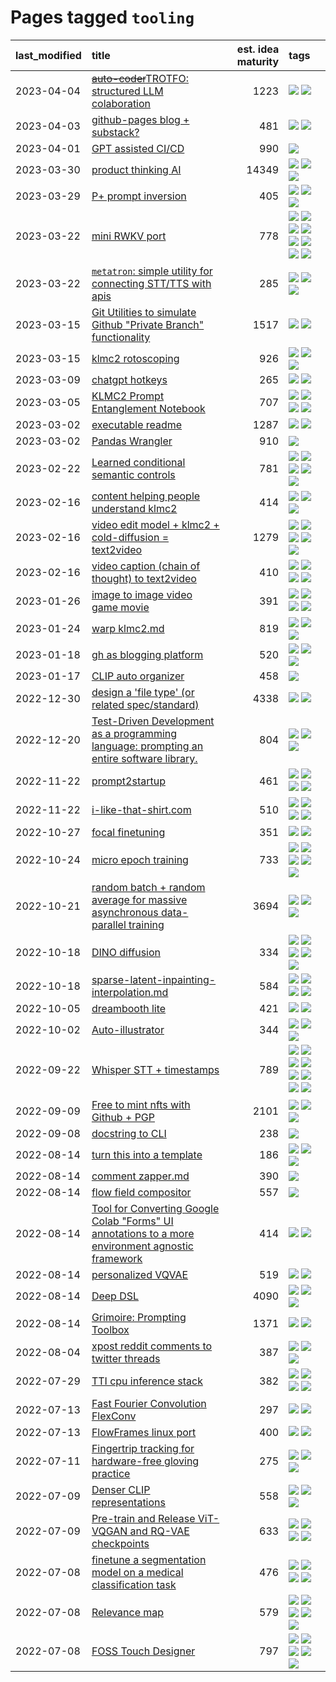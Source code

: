 # Pages tagged `tooling`

|last_modified|title|est. idea maturity|tags
|:---|:---|---:|:---|
|2023-04-04|[~~auto-coder~~TROTFO: structured LLM colaboration](../auto-coder.md)|1223|[![](https://img.shields.io/badge/tag-prompting-4bcfd8)](../tags/prompting.md) [![](https://img.shields.io/badge/tag-tooling-eac1b9)](../tags/tooling.md)|
|2023-04-03|[github-pages blog + substack?](../gh-pages-blog-plus-substack.md)|481|[![](https://img.shields.io/badge/tag-tooling-eac1b9)](../tags/tooling.md) [![](https://img.shields.io/badge/tag-wip-dc62b7)](../tags/wip.md)|
|2023-04-01|[GPT assisted CI/CD](../gpt_assisted_cicd_workflows.md)|990|[![](https://img.shields.io/badge/tag-tooling-eac1b9)](../tags/tooling.md)|
|2023-03-30|[product thinking AI](../product_thinking_ai.md)|14349|[![](https://img.shields.io/badge/tag-experimental-3a20e)](../tags/experimental.md) [![](https://img.shields.io/badge/tag-foundation-4072a1)](../tags/foundation.md) [![](https://img.shields.io/badge/tag-tooling-eac1b9)](../tags/tooling.md)|
|2023-03-29|[P+ prompt inversion](../p_plus_inversion.md)|405|[![](https://img.shields.io/badge/tag-prompting-4bcfd8)](../tags/prompting.md) [![](https://img.shields.io/badge/tag-tooling-eac1b9)](../tags/tooling.md) [![](https://img.shields.io/badge/tag-wip-dc62b7)](../tags/wip.md)|
|2023-03-22|[mini RWKV port](../rust_rwkv.md)|778|[![](https://img.shields.io/badge/tag-RNN-4d5a4)](../tags/RNN.md) [![](https://img.shields.io/badge/tag-completed-e7673c)](../tags/completed.md) [![](https://img.shields.io/badge/tag-experimental-3a20e)](../tags/experimental.md) [![](https://img.shields.io/badge/tag-ggml-e168be)](../tags/ggml.md) [![](https://img.shields.io/badge/tag-mobilenet-96f12e)](../tags/mobilenet.md) [![](https://img.shields.io/badge/tag-model_compression-5e378d)](../tags/model_compression.md) [![](https://img.shields.io/badge/tag-tooling-eac1b9)](../tags/tooling.md) [![](https://img.shields.io/badge/tag-wip-dc62b7)](../tags/wip.md)|
|2023-03-22|[`metatron`: simple utility for connecting STT/TTS with apis](../metatron.md)|285|[![](https://img.shields.io/badge/tag-accessibility-50c04b)](../tags/accessibility.md) [![](https://img.shields.io/badge/tag-tooling-eac1b9)](../tags/tooling.md) [![](https://img.shields.io/badge/tag-wip-dc62b7)](../tags/wip.md)|
|2023-03-15|[Git Utilities to simulate Github "Private Branch" functionality](../git_private_branch_utils.md)|1517|[![](https://img.shields.io/badge/tag-stability-fda5ff)](../tags/stability.md) [![](https://img.shields.io/badge/tag-tooling-eac1b9)](../tags/tooling.md)|
|2023-03-15|[klmc2 rotoscoping](../klmc2_rotoscoping.md)|926|[![](https://img.shields.io/badge/tag-animation-32c994)](../tags/animation.md) [![](https://img.shields.io/badge/tag-experimental-3a20e)](../tags/experimental.md) [![](https://img.shields.io/badge/tag-tooling-eac1b9)](../tags/tooling.md)|
|2023-03-09|[chatgpt hotkeys](../chatgpt_hotkeys.md)|265|[![](https://img.shields.io/badge/tag-tooling-eac1b9)](../tags/tooling.md) [![](https://img.shields.io/badge/tag-wip-dc62b7)](../tags/wip.md)|
|2023-03-05|[KLMC2 Prompt Entanglement Notebook](../klmc2-prompt-entanglement.md)|707|[![](https://img.shields.io/badge/tag-meta-ff6770)](../tags/meta.md) [![](https://img.shields.io/badge/tag-prompting-4bcfd8)](../tags/prompting.md) [![](https://img.shields.io/badge/tag-tooling-eac1b9)](../tags/tooling.md) [![](https://img.shields.io/badge/tag-wip-dc62b7)](../tags/wip.md)|
|2023-03-02|[executable readme](../executable_readme.md)|1287|[![](https://img.shields.io/badge/tag-tooling-eac1b9)](../tags/tooling.md) [![](https://img.shields.io/badge/tag-wip-dc62b7)](../tags/wip.md)|
|2023-03-02|[Pandas Wrangler](../pandas_wrangler.md)|910|[![](https://img.shields.io/badge/tag-tooling-eac1b9)](../tags/tooling.md)|
|2023-02-22|[Learned conditional semantic controls](../learned-conditional-semantic-controls.md)|781|[![](https://img.shields.io/badge/tag-animation-32c994)](../tags/animation.md) [![](https://img.shields.io/badge/tag-colab-4d35f9)](../tags/colab.md) [![](https://img.shields.io/badge/tag-experimental-3a20e)](../tags/experimental.md) [![](https://img.shields.io/badge/tag-prompting-4bcfd8)](../tags/prompting.md) [![](https://img.shields.io/badge/tag-tooling-eac1b9)](../tags/tooling.md)|
|2023-02-16|[content helping people understand klmc2](../explaining_klmc2.md)|414|[![](https://img.shields.io/badge/tag-meta-ff6770)](../tags/meta.md) [![](https://img.shields.io/badge/tag-tooling-eac1b9)](../tags/tooling.md) [![](https://img.shields.io/badge/tag-wip-dc62b7)](../tags/wip.md)|
|2023-02-16|[video edit model + klmc2 + cold-diffusion = text2video](../video-edit-model-over-init-video.md)|1279|[![](https://img.shields.io/badge/tag-animation-32c994)](../tags/animation.md) [![](https://img.shields.io/badge/tag-meta-ff6770)](../tags/meta.md) [![](https://img.shields.io/badge/tag-publicgood-96f021)](../tags/publicgood.md) [![](https://img.shields.io/badge/tag-stability-fda5ff)](../tags/stability.md) [![](https://img.shields.io/badge/tag-tooling-eac1b9)](../tags/tooling.md)|
|2023-02-16|[video caption (chain of thought) to text2video](../video_caption_transfer.md)|410|[![](https://img.shields.io/badge/tag-animation-32c994)](../tags/animation.md) [![](https://img.shields.io/badge/tag-experimental-3a20e)](../tags/experimental.md) [![](https://img.shields.io/badge/tag-prompting-4bcfd8)](../tags/prompting.md) [![](https://img.shields.io/badge/tag-tooling-eac1b9)](../tags/tooling.md)|
|2023-01-26|[image to image video game movie](../img2img_video_game_movie.md)|391|[![](https://img.shields.io/badge/tag-animation-32c994)](../tags/animation.md) [![](https://img.shields.io/badge/tag-prompting-4bcfd8)](../tags/prompting.md) [![](https://img.shields.io/badge/tag-tooling-eac1b9)](../tags/tooling.md) [![](https://img.shields.io/badge/tag-wip-dc62b7)](../tags/wip.md)|
|2023-01-24|[warp klmc2.md](../warp_klmc2.md)|819|[![](https://img.shields.io/badge/tag-animation-32c994)](../tags/animation.md) [![](https://img.shields.io/badge/tag-tooling-eac1b9)](../tags/tooling.md) [![](https://img.shields.io/badge/tag-wip-dc62b7)](../tags/wip.md)|
|2023-01-18|[gh as blogging platform](../gh_as_blogging_platform.md)|520|[![](https://img.shields.io/badge/tag-publication-708555)](../tags/publication.md) [![](https://img.shields.io/badge/tag-tooling-eac1b9)](../tags/tooling.md) [![](https://img.shields.io/badge/tag-wip-dc62b7)](../tags/wip.md)|
|2023-01-17|[CLIP auto organizer](../clip_auto_organizer.md)|458|[![](https://img.shields.io/badge/tag-tooling-eac1b9)](../tags/tooling.md)|
|2022-12-30|[design a 'file type' (or related spec/standard)](../filetype-for-ai-art-and-animation.md)|4338|[![](https://img.shields.io/badge/tag-animation-32c994)](../tags/animation.md) [![](https://img.shields.io/badge/tag-tooling-eac1b9)](../tags/tooling.md)|
|2022-12-20|[Test-Driven Development as a programming language: prompting an entire software library.](../tdd_is_2_op.md)|804|[![](https://img.shields.io/badge/tag-experimental-3a20e)](../tags/experimental.md) [![](https://img.shields.io/badge/tag-prompting-4bcfd8)](../tags/prompting.md) [![](https://img.shields.io/badge/tag-tooling-eac1b9)](../tags/tooling.md)|
|2022-11-22|[prompt2startup](../prompt2startup.md)|461|[![](https://img.shields.io/badge/tag-animation-32c994)](../tags/animation.md) [![](https://img.shields.io/badge/tag-experimental-3a20e)](../tags/experimental.md) [![](https://img.shields.io/badge/tag-prompting-4bcfd8)](../tags/prompting.md) [![](https://img.shields.io/badge/tag-tooling-eac1b9)](../tags/tooling.md)|
|2022-11-22|[i-like-that-shirt.com](../ilikethatshirt.com.md)|510|[![](https://img.shields.io/badge/tag-accessibility-50c04b)](../tags/accessibility.md) [![](https://img.shields.io/badge/tag-completed-e7673c)](../tags/completed.md) [![](https://img.shields.io/badge/tag-publicgood-96f021)](../tags/publicgood.md) [![](https://img.shields.io/badge/tag-tooling-eac1b9)](../tags/tooling.md)|
|2022-10-27|[focal finetuning](../focal_finetuning.md)|351|[![](https://img.shields.io/badge/tag-tooling-eac1b9)](../tags/tooling.md) [![](https://img.shields.io/badge/tag-wip-dc62b7)](../tags/wip.md)|
|2022-10-24|[micro epoch training](../micro-epoch.md)|733|[![](https://img.shields.io/badge/tag-augmentation-e3be61)](../tags/augmentation.md) [![](https://img.shields.io/badge/tag-dataset-d82abc)](../tags/dataset.md) [![](https://img.shields.io/badge/tag-heuristics-e9b626)](../tags/heuristics.md) [![](https://img.shields.io/badge/tag-tooling-eac1b9)](../tags/tooling.md) [![](https://img.shields.io/badge/tag-training-a4124b)](../tags/training.md)|
|2022-10-21|[random batch + random average for massive asynchronous data-parallel training](../async-evolutionary-ddp.md)|3694|[![](https://img.shields.io/badge/tag-experimental-3a20e)](../tags/experimental.md) [![](https://img.shields.io/badge/tag-foundation-4072a1)](../tags/foundation.md) [![](https://img.shields.io/badge/tag-tooling-eac1b9)](../tags/tooling.md)|
|2022-10-18|[DINO diffusion](../DINO-diffusion.md)|334|[![](https://img.shields.io/badge/tag-completed-e7673c)](../tags/completed.md) [![](https://img.shields.io/badge/tag-experimental-3a20e)](../tags/experimental.md) [![](https://img.shields.io/badge/tag-nerf-e5fa6f)](../tags/nerf.md) [![](https://img.shields.io/badge/tag-tooling-eac1b9)](../tags/tooling.md) [![](https://img.shields.io/badge/tag-wip-dc62b7)](../tags/wip.md)|
|2022-10-18|[sparse-latent-inpainting-interpolation.md](../sparse-latent-inpainting-interpolation.md)|584|[![](https://img.shields.io/badge/tag-animation-32c994)](../tags/animation.md) [![](https://img.shields.io/badge/tag-prompting-4bcfd8)](../tags/prompting.md) [![](https://img.shields.io/badge/tag-tooling-eac1b9)](../tags/tooling.md) [![](https://img.shields.io/badge/tag-wip-dc62b7)](../tags/wip.md)|
|2022-10-05|[dreambooth lite](../dreambooth-lite.md)|421|[![](https://img.shields.io/badge/tag-experimental-3a20e)](../tags/experimental.md) [![](https://img.shields.io/badge/tag-tooling-eac1b9)](../tags/tooling.md)|
|2022-10-02|[Auto-illustrator](../auto-illustrator.md)|344|[![](https://img.shields.io/badge/tag-completed-e7673c)](../tags/completed.md) [![](https://img.shields.io/badge/tag-prompting-4bcfd8)](../tags/prompting.md) [![](https://img.shields.io/badge/tag-tooling-eac1b9)](../tags/tooling.md)|
|2022-09-22|[Whisper STT + timestamps](../whisper-stt-plus-timestamps.md)|789|[![](https://img.shields.io/badge/tag-colab-4d35f9)](../tags/colab.md) [![](https://img.shields.io/badge/tag-dataset-d82abc)](../tags/dataset.md) [![](https://img.shields.io/badge/tag-experimental-3a20e)](../tags/experimental.md) [![](https://img.shields.io/badge/tag-meta-ff6770)](../tags/meta.md) [![](https://img.shields.io/badge/tag-prompting-4bcfd8)](../tags/prompting.md) [![](https://img.shields.io/badge/tag-publicgood-96f021)](../tags/publicgood.md) [![](https://img.shields.io/badge/tag-stability-fda5ff)](../tags/stability.md) [![](https://img.shields.io/badge/tag-tooling-eac1b9)](../tags/tooling.md)|
|2022-09-09|[Free to mint nfts with Github + PGP](../free-to-mint-nfts_git_plus_pgp.md)|2101|[![](https://img.shields.io/badge/tag-publicgood-96f021)](../tags/publicgood.md) [![](https://img.shields.io/badge/tag-tooling-eac1b9)](../tags/tooling.md) [![](https://img.shields.io/badge/tag-wip-dc62b7)](../tags/wip.md)|
|2022-09-08|[docstring to CLI](../docstring-to-cli.md)|238|[![](https://img.shields.io/badge/tag-tooling-eac1b9)](../tags/tooling.md)|
|2022-08-14|[turn this into a template](../benchwarmers-template.md)|186|[![](https://img.shields.io/badge/tag-meta-ff6770)](../tags/meta.md) [![](https://img.shields.io/badge/tag-tooling-eac1b9)](../tags/tooling.md) [![](https://img.shields.io/badge/tag-wip-dc62b7)](../tags/wip.md)|
|2022-08-14|[comment zapper.md](../comment-zapper.md)|390|[![](https://img.shields.io/badge/tag-tooling-eac1b9)](../tags/tooling.md)|
|2022-08-14|[flow field compositor](../flow-field-compositor.md)|557|[![](https://img.shields.io/badge/tag-tooling-eac1b9)](../tags/tooling.md)|
|2022-08-14|[Tool for Converting Google Colab "Forms" UI annotations to a more environment agnostic framework](../colab-ui-converter.md)|414|[![](https://img.shields.io/badge/tag-colab-4d35f9)](../tags/colab.md) [![](https://img.shields.io/badge/tag-tooling-eac1b9)](../tags/tooling.md)|
|2022-08-14|[personalized VQVAE](../personalized-vqvae.md)|519|[![](https://img.shields.io/badge/tag-experimental-3a20e)](../tags/experimental.md) [![](https://img.shields.io/badge/tag-tooling-eac1b9)](../tags/tooling.md)|
|2022-08-14|[Deep DSL](../multistage-unsupervised-deep-DSL-learning-from-prompts-data.md)|4090|[![](https://img.shields.io/badge/tag-experimental-3a20e)](../tags/experimental.md) [![](https://img.shields.io/badge/tag-prompting-4bcfd8)](../tags/prompting.md) [![](https://img.shields.io/badge/tag-tooling-eac1b9)](../tags/tooling.md)|
|2022-08-14|[Grimoire: Prompting Toolbox](../grimoire.md)|1371|[![](https://img.shields.io/badge/tag-prompting-4bcfd8)](../tags/prompting.md) [![](https://img.shields.io/badge/tag-tooling-eac1b9)](../tags/tooling.md)|
|2022-08-04|[xpost reddit comments to twitter threads](../reddit2twitter.md)|387|[![](https://img.shields.io/badge/tag-experimental-3a20e)](../tags/experimental.md) [![](https://img.shields.io/badge/tag-publicgood-96f021)](../tags/publicgood.md) [![](https://img.shields.io/badge/tag-tooling-eac1b9)](../tags/tooling.md)|
|2022-07-29|[TTI cpu inference stack](../TTI-cpu-inference-stack.md)|382|[![](https://img.shields.io/badge/tag-accessibility-50c04b)](../tags/accessibility.md) [![](https://img.shields.io/badge/tag-stability-fda5ff)](../tags/stability.md) [![](https://img.shields.io/badge/tag-tooling-eac1b9)](../tags/tooling.md) [![](https://img.shields.io/badge/tag-wip-dc62b7)](../tags/wip.md)|
|2022-07-13|[Fast Fourier Convolution FlexConv](../FFC-Flexconv.md)|297|[![](https://img.shields.io/badge/tag-experimental-3a20e)](../tags/experimental.md) [![](https://img.shields.io/badge/tag-tooling-eac1b9)](../tags/tooling.md)|
|2022-07-13|[FlowFrames linux port](../flowframes-linux-port.md)|400|[![](https://img.shields.io/badge/tag-tooling-eac1b9)](../tags/tooling.md) [![](https://img.shields.io/badge/tag-wip-dc62b7)](../tags/wip.md)|
|2022-07-11|[Fingertrip tracking for hardware-free gloving practice](../fingertrip_tracking_for_hardware_free_gloveing_practice.md)|275|[![](https://img.shields.io/badge/tag-experimental-3a20e)](../tags/experimental.md) [![](https://img.shields.io/badge/tag-tooling-eac1b9)](../tags/tooling.md) [![](https://img.shields.io/badge/tag-wip-dc62b7)](../tags/wip.md)|
|2022-07-09|[Denser CLIP representations](../denser-CLIP.md)|558|[![](https://img.shields.io/badge/tag-experimental-3a20e)](../tags/experimental.md) [![](https://img.shields.io/badge/tag-tooling-eac1b9)](../tags/tooling.md) [![](https://img.shields.io/badge/tag-wip-dc62b7)](../tags/wip.md)|
|2022-07-09|[Pre-train and Release ViT-VQGAN and RQ-VAE checkpoints](../pretrained_vit-vqgan_checkpoints.md)|633|[![](https://img.shields.io/badge/tag-completed-e7673c)](../tags/completed.md) [![](https://img.shields.io/badge/tag-dataset-d82abc)](../tags/dataset.md) [![](https://img.shields.io/badge/tag-prompting-4bcfd8)](../tags/prompting.md) [![](https://img.shields.io/badge/tag-tooling-eac1b9)](../tags/tooling.md)|
|2022-07-08|[finetune a segmentation model on a medical classification task](../finetune_a_segmentation_model_on_a_medical_classification_task.md)|476|[![](https://img.shields.io/badge/tag-experimental-3a20e)](../tags/experimental.md) [![](https://img.shields.io/badge/tag-image_processing-6a156e)](../tags/image_processing.md) [![](https://img.shields.io/badge/tag-medical_image_analysis-394ee4)](../tags/medical_image_analysis.md) [![](https://img.shields.io/badge/tag-tooling-eac1b9)](../tags/tooling.md)|
|2022-07-08|[Relevance map](../Relevance_map.md)|579|[![](https://img.shields.io/badge/tag-meta-ff6770)](../tags/meta.md) [![](https://img.shields.io/badge/tag-prompting-4bcfd8)](../tags/prompting.md) [![](https://img.shields.io/badge/tag-publication-708555)](../tags/publication.md) [![](https://img.shields.io/badge/tag-stability-fda5ff)](../tags/stability.md) [![](https://img.shields.io/badge/tag-tooling-eac1b9)](../tags/tooling.md)|
|2022-07-08|[FOSS Touch Designer](../FOSS_touch_designer.md)|797|[![](https://img.shields.io/badge/tag-alignment-834fc2)](../tags/alignment.md) [![](https://img.shields.io/badge/tag-animation-32c994)](../tags/animation.md) [![](https://img.shields.io/badge/tag-publicgood-96f021)](../tags/publicgood.md) [![](https://img.shields.io/badge/tag-tooling-eac1b9)](../tags/tooling.md) [![](https://img.shields.io/badge/tag-wip-dc62b7)](../tags/wip.md)|